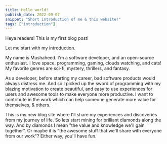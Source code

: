 ```yaml
---
title: Hello world!
publish_date: 2022-09-07
snippet: "Short introduction of me & this website!"
tags: ["introduction"]
---
```


Heya readers! This is my first blog post!

Let me start with my introduction.

My name is Mushaheed. I'm a software developer, and an open-source enthusiast. I love space, programming, gaming, clouds watching, and cats! My favorite genres are sci-fi, mystery, thrillers, and fantasy.

As a developer, before starting my career, bad software products would always distress me. And so I picked up the sword of programming with my blazing motivation to create beautiful, and easy to use experiences for users and awesome tools to make everyone more productive. I want to contribute in the work which can help someone generate more value for themselves, & others.

This is my new blog site where I'll share my experiences and discoveries from my journey of life. So lets start mining for brilliant diamonds along the way. And by diamonds I mean "the value and knowledge we'll gain together". Or maybe it is "the awesome stuff that we'll share with everyone from our work"? Either way, you'll have fun.
